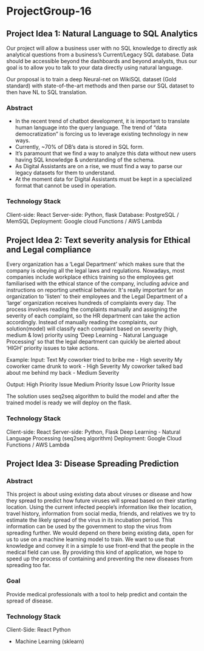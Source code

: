 # ProjectGroup-16

## Project Idea 1: Natural Language to SQL Analytics

Our project will allow a business user with no SQL knowledge to directly ask analytical questions from a business’s Current/Legacy SQL database. Data should be accessible beyond the dashboards and beyond analysts, thus our goal is to allow you to talk to your data directly using natural language.

Our proposal is to train a deep Neural-net on WikiSQL dataset (Gold standard) with state-of-the-art methods and then parse our SQL dataset to then have NL to SQL translation.

### Abstract
* In the recent trend of chatbot development, it is important to translate human language into the query language. The trend of “data democratization” is forcing us to leverage existing technology in new ways.
* Currently, ~70% of DB’s data is stored in SQL form.
* It’s paramount that we find a way to analyze this data without new users having SQL knowledge & understanding of the schema.
* As Digital Assistants are on a rise, we must find a way to parse our legacy datasets for them to understand.
* At the moment data for Digital Assistants must be kept in a specialized format that cannot be used in operation.

### Technology Stack
Client-side: React
Server-side: Python, flask
Database: PostgreSQL / MemSQL
Deployment: Google cloud Functions / AWS Lambda



## Project Idea 2: Text severity analysis for Ethical and Legal compliance 

Every organization has a ‘Legal Department’ which makes sure that the company is obeying all the legal laws and regulations. Nowadays, most companies include workplace ethics training so the employees get familiarised with the ethical stance of the company, including advice and instructions on reporting unethical behavior.
It's really important for an organization to 'listen' to their employees and the Legal Department of a ‘large’ organization receives hundreds of complaints every day. The process involves reading the complaints manually and assigning the severity of each complaint, so the HR department can take the action accordingly. Instead of manually reading the complaints, our solution(model) will classify each complaint based on severity (high, medium & low) priority using ‘Deep Learning - Natural Language Processing’ so that the legal department can quickly be alerted about ‘HIGH’ priority issues to take actions.

Example:
Input: Text
My coworker tried to bribe me - High severity
My coworker came drunk to work - High Severity
My coworker talked bad about me behind my back - Medium Severity 

Output:
High Priority Issue
Medium Priority Issue
Low Priority Issue

The solution uses seq2seq algorithm to build the model and after the trained model is ready we will deploy on the flask. 

### Technology Stack
Client-side: React
Server-side: Python, Flask
Deep Learning - Natural Language Processing (seq2seq algorithm)
Deployment: Google Cloud Functions / AWS Lambda



## Project Idea 3: Disease Spreading Prediction

### Abstract
This project is about using existing data about viruses or disease and how they spread to predict how future viruses will spread based on their starting location. Using the current infected people’s information like their location, travel history, information from social media, friends, and relatives we try to estimate the likely spread of the virus in its incubation period. This information can be used by the government to stop the virus from spreading further. 
We would depend on there being existing data, open for us to use on a machine learning model to train. We want to use that knowledge and convey it in a simple to use front-end that the people in the medical field can use. By providing this kind of application, we hope to speed up the process of containing and preventing the new diseases from spreading too far.

### Goal
Provide medical professionals with a tool to help predict and contain the spread of disease.

### Technology Stack
Client-Side: React
Python
* Machine Learning (sklearn)
